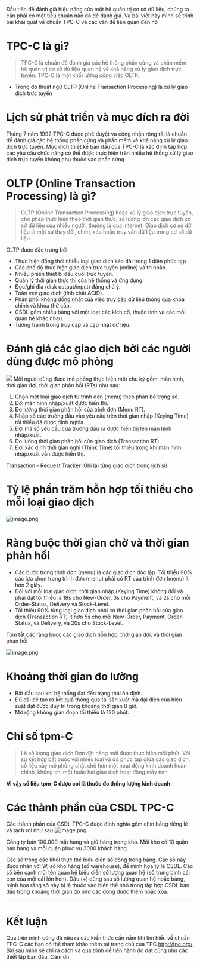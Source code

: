 Đầu tiên để đánh giá hiệu năng của một hệ quản trị cơ sở dữ liệu, chúng ta cần phải có một tiêu chuẩn nào đó để đánh giá. Và bài viết này mình sẽ trình bài khái quát về chuẩn TPC-C và các vấn đề liên quan đến nó

# TPC-C là gì?
> TPC-C là chuẩn để đánh giá các hệ thống phần cứng và phần mềm hệ quản trị cơ sở dữ liệu quan hệ về khả năng xử lý giao dịch trực tuyến. 
> TPC-C là một khối lượng công việc OLTP.

* Trong đó thuật ngữ OLTP (Online Transaction Processing) là xử lý giao dịch trực tuyến
# Lịch sử phát triển và mục đích ra đời
Tháng 7 năm 1992 TPC-C được phê duyệt và công nhận rộng rãi là chuẩn để đánh giá các hệ thống phần cứng và phần mềm về khả năng xử lý giao dịch trực tuyến.
Mục đích thiết kế ban đầu của TPC-C là xác định tập hợp các yêu cầu chức năng có thể được thực hiện trên nhiều hệ thống xử lý giao dịch trực tuyến không phụ thuộc vào phần cứng
# OLTP (Online Transaction Processing) là gì?
> OLTP (Online Transaction Processing) hoặc xử lý giao dịch trực tuyến, cho phép thực hiện theo thời gian thực, số lượng lớn các giao dịch cơ sở dữ liệu của nhiều người, thường là qua internet. Giao dịch cơ sở dữ liệu là một sự thay đổi, chèn, xóa hoặc truy vấn dữ liệu trong cơ sở dữ liệu.

OLTP được đặc trưng bởi:
* Thực hiện đồng thời nhiều loại giao dịch kéo dài trong 1 diện phức tạp
* Các chế độ thực hiện giao dịch trực tuyến (online) và trì hoãn.
* Nhiều phiên thiết bị đầu cuối trực tuyến.
* Quản lý thời gian thực thi của hệ thống và ứng dụng.
* Đọc/ghi đĩa (disk output/input) đáng chú ý.
* Toàn vẹn giao dịch (tính chất ACID).
* Phân phối không đồng nhất của việc truy cập dữ liệu thông qua khóa chính và khóa thứ cấp.
* CSDL gồm nhiều bảng với một loạt các kích cỡ, thuộc tính và các mối quan hệ khác nhau.
* Tương tranh trong truy cập và cập nhật dữ liệu.

# Đánh giá các giao dịch bởi các người dùng được mô phỏng

![](https://images.viblo.asia/94181ce2-12c0-4a9c-a0e1-110bf495c25e.png)
Mỗi người dùng được mô phỏng thực hiện một chu kỳ gồm: màn hình, thời gian đợi, thời gian phản hồi (RTs) như sau:
1. Chọn một loại giao dịch từ trình đơn (menu) theo phân bố trọng số.
1. Đợi màn hình nhập/xuất được hiển thị.
1. Đo lường thời gian phản hồi của trình đơn (Menu RT).
1. Nhập số các trường đầu vào yêu cầu trên thời gian nhập (Keying Time) tối thiểu đã được định nghĩa.
1. Đợi mã số yêu cầu của trường đầu ra được hiển thị lên màn hình nhập/xuất.
1. Đo lường thời gian phản hồi của giao dịch (Transaction RT).
1. Đợi xác định thời gian nghĩ (Think Time) tối thiểu trong khi màn hình nhập/xuất vẫn được hiển thị.


Transaction - Request Tracker :Ghi lại từng giao dịch trong lịch sử

# Tỷ lệ phần trăm hỗn hợp tối thiểu cho mỗi loại giao dịch
![image.png](https://images.viblo.asia/79ceaeb9-63ad-4a8d-879a-6c26d3175774.png)

# Ràng buộc thời gian chờ và thời gian phản hồi

* Các bước trong trình đơn (menu) là các giao dịch độc lập. Tối thiểu 90% các lựa chọn trong trình đơn (menu) phải có RT của trình đơn (menu) ít hơn 2 giây.
* Đối với mỗi loại giao dịch, thời gian nhập (Keying Time) không đổi và phải đạt tối thiểu là 18s cho New-Order, 3s cho Payment, và 2s cho mỗi Order-Status, Delivery và Stock-Level.
* Tối thiểu 90% từng loại giao dịch phải có thời gian phản hồi của giao dịch (Transaction RT) ít hơn 5s cho mỗi New-Order, Payment, Order-Status, và Delivery, và 20s cho Stock-Level.

Tóm tắt các ràng buộc các giao dịch hỗn hợp, thời gian đợi, và thời gian phản hồi

![image.png](https://images.viblo.asia/300c9103-33c2-4c7f-9653-115d811add92.png)

# Khoảng thời gian đo lường

* Bắt đầu sau khi hệ thống đạt đến trạng thái ổn định.
* Đủ dài để tạo ra kết quả thông qua tái sản xuất mà đại diện của hiệu suất đạt được duy trì trong khoảng thời gian 8 giờ.	
* Mở rộng không gián đoạn tối thiểu là 120 phút.

# Chỉ số tpm-C
> Là số lượng giao dịch Đơn đặt hàng mới được thực hiện mỗi phút.
> Với sự kết hợp bắt buộc với nhiều loại và độ phức tạp giữa các giao dịch, số liệu này mô phỏng chặt chẽ hơn một hoạt động kinh doanh hoàn chỉnh, không chỉ một hoặc hai giao dịch hoạt động máy tính.

**Vì vậy số liệu tpm-C được coi là thước đo thông lượng kinh doanh.**
# Các thành phần của CSDL TPC-C

Các thành phần của CSDL TPC-C được định nghĩa gồm chín bảng riêng lẻ và tách rời như sau
![image.png](https://images.viblo.asia/a6771fed-0246-4d39-82f3-3ee2a0a02107.png)


Công ty bán 100.000 mặt hàng và giữ hàng trong kho. 
Mỗi kho có 10 quận bán hàng và mỗi quận phục vụ 3000 khách hàng.

Các số trong các khối thực thể biểu diễn số dòng trong bảng. Các số này được nhân với W, số kho hàng (số warehouse), để minh họa tỷ lệ CSDL.
Các số bên cạnh mũi tên quan hệ biểu diễn số lượng quan hệ (số trung bình cái con của mỗi cái lớn hơn).
Dấu (+) dùng sau số lượng quan hệ hoặc bảng, minh họa rằng số này bị lệ thuộc vào biến thể nhỏ trong tập hợp CSDL ban đầu trong khoảng thời gian đo như các dòng được thêm hoặc xóa.




-----
# Kết luận
Qua trên mình cũng đã nêu ra các kiến thức cần nắm khi tìm hiểu về chuẩn TPC-C các bạn có thể tham khảo thêm tại trang chủ của TPC http://tpc.org/ 
Bài sau mình sẽ chỉ ra cách và quá trình để tiến hành đo đạt cũng như các thiết lập ban đầu.
Cảm ơn
